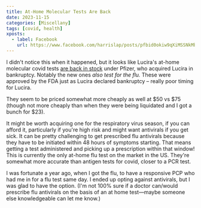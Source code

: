 ```yaml
---
title: At-Home Molecular Tests Are Back
date: 2023-11-15
categories: [Miscellany]
tags: [covid, health]
xposts:
  - label: Facebook
    url: https://www.facebook.com/harrislap/posts/pfbid0okiw9qXiMSSNkMbS6XoveZEK4Yt39Tvw72YuVZxtSgy6ayRmH1CfEskvKC6E7LHbl
---
```


I didn't notice this when it happened, but it looks like Lucira's at-home molecular covid tests [are back in stock](https://www.amazon.com/LUCIRA%C2%AE-COVID-19-Results-Emergency-Authorized/dp/B0CL7S9F4P/) under Pfizer, who acquired Lucira in bankruptcy. Notably the new ones *also test for the flu.* These were approved by the FDA just as Lucira declared bankruptcy – really poor timing for Lucira.

They seem to be priced somewhat more cheaply as well at $50 vs $75 (though not more cheaply than when they were being liquidated and I got a bunch for $23).

It might be worth acquiring one for the respiratory virus season, if you can afford it, particularly if you're high risk and might want antivirals if you get sick. It can be pretty challenging to get prescribed flu antivirals because they have to be initiated within 48 hours of symptoms starting. That means getting a test administered and picking up a prescription within that window! This is currently the only at-home flu test on the market in the US. They're somewhat more accurate than antigen tests for covid, closer to a PCR test.

I was fortunate a year ago, when I got the flu, to have a responsive PCP who had me in for a flu test same day. I ended up opting against antivirals, but I was glad to have the option. (I'm not 100% sure if a doctor can/would prescribe flu antivirals on the basis of an at home test—maybe someone else knowledgeable can let me know.)
